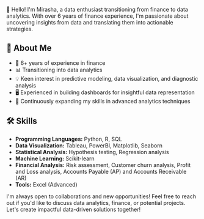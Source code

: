 👋 Hello! I'm Mirasha, a data enthusiast transitioning from finance to data analytics. With over 6 years of finance experience, I'm passionate about uncovering insights from data and translating them into actionable strategies.

## 🚀 About Me

- 🏦 6+ years of experience in finance
- 📊 Transitioning into data analytics
- 💡 Keen interest in predictive modeling, data visualization, and diagnostic analysis
- 🖥️ Experienced in building dashboards for insightful data representation
- 🌱 Continuously expanding my skills in advanced analytics techniques

## 🛠️ Skills

- **Programming Languages:** Python, R, SQL
- **Data Visualization:** Tableau, PowerBI, Matplotlib, Seaborn
- **Statistical Analysis:** Hypothesis testing, Regression analysis
- **Machine Learning:** Scikit-learn
- **Financial Analysis:** Risk assessment, Customer churn analysis, Profit and Loss analysis, Accounts Payable (AP) and Accounts Receivable (AR)
- **Tools:** Excel (Advanced)

I'm always open to collaborations and new opportunities! Feel free to reach out if you'd like to discuss data analytics, finance, or potential projects. Let's create impactful data-driven solutions together!
